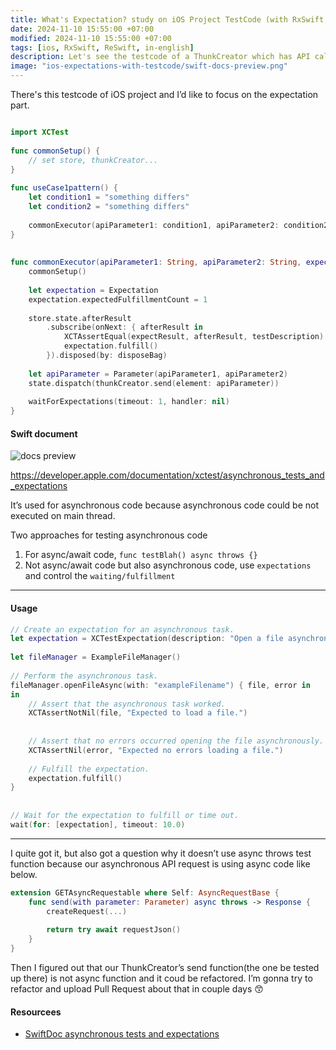```yaml
---
title: What's Expectation? study on iOS Project TestCode (with RxSwift, ReSwift)
date: 2024-11-10 15:55:00 +07:00
modified: 2024-11-10 15:55:00 +07:00
tags: [ios, RxSwift, ReSwift, in-english]
description: Let's see the testcode of a ThunkCreator which has API calls and business logic about the API response.
image: "ios-expectations-with-testcode/swift-docs-preview.png"
---
```


  

There's this testcode of iOS project and I’d like to focus on the expectation part.


```swift

import XCTest  
  
func commonSetup() {  
    // set store, thunkCreator...  
}  
  
func useCase1pattern() {  
    let condition1 = "something differs"  
    let condition2 = "something differs"  
      
    commonExecutor(apiParameter1: condition1, apiParameter2: condition2, expectResult: "result", testDescription: "should be something")  
}  
  
  
func commonExecutor(apiParameter1: String, apiParameter2: String, expectResult: String, testDescription: String) {  
    commonSetup()  
      
    let expectation = Expectation  
    expectation.expectedFulfillmentCount = 1  
      
    store.state.afterResult  
        .subscribe(onNext: { afterResult in  
            XCTAssertEqual(expectResult, afterResult, testDescription)  
            expectation.fulfill()  
        }).disposed(by: disposeBag)  
      
    let apiParameter = Parameter(apiParameter1, apiParameter2)  
    state.dispatch(thunkCreator.send(element: apiParameter))  
      
    waitForExpectations(timeout: 1, handler: nil)  
}

```
  

#### Swift document
<img src="ios-expectations-with-testcode/swift-docs-preview.png" alt="docs preview">

https://developer.apple.com/documentation/xctest/asynchronous_tests_and_expectations


It’s used for asynchronous code because asynchronous code could be not executed on main thread.

Two approaches for testing asynchronous code
1. For async/await code, `func testBlah() async throws {}`
2. Not async/await code but also asynchronous code, use `expectations` and control the `waiting/fulfillment`

<hr>

  

#### Usage

```swift
// Create an expectation for an asynchronous task.  
let expectation = XCTestExpectation(description: "Open a file asynchronously.")  
  
let fileManager = ExampleFileManager()  
  
// Perform the asynchronous task.  
fileManager.openFileAsync(with: "exampleFilename") { file, error in  
in  
    // Assert that the asynchronous task worked.  
    XCTAssertNotNil(file, "Expected to load a file.")  
  
  
    // Assert that no errors occurred opening the file asynchronously.  
    XCTAssertNil(error, "Expected no errors loading a file.")  
      
    // Fulfill the expectation.  
    expectation.fulfill()  
}  
  
  
// Wait for the expectation to fulfill or time out.  
wait(for: [expectation], timeout: 10.0)
```
  

<hr>

I quite got it, but also got a question why it doesn’t use async throws test function because our asynchronous API request is using async code like below.


```swift
extension GETAsyncRequestable where Self: AsyncRequestBase {  
    func send(with parameter: Parameter) async throws -> Response {  
        createRequest(...)  
          
        return try await requestJson()  
    }  
}
```




Then I figured out that our ThunkCreator’s send function(the one be tested up there) is not async function and it coud be refactored. I’m gonna try to refactor and upload Pull Request about that in couple days 😙


#### Resourcees

- [SwiftDoc asynchronous tests and expectations](https://developer.apple.com/documentation/xctest/asynchronous_tests_and_expectations)  
